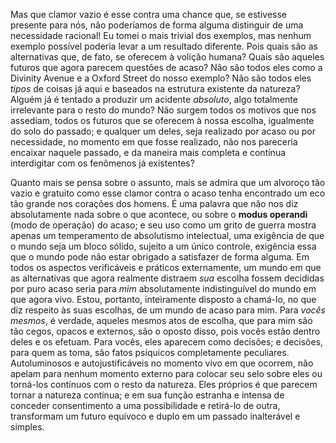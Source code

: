 Mas que clamor vazio é esse contra uma chance que, se estivesse presente para nós, não poderíamos de forma alguma distinguir de uma necessidade racional! Eu tomei o mais trivial dos exemplos, mas nenhum exemplo possível poderia levar a um resultado diferente. Pois quais são as alternativas que, de fato, se oferecem à volição humana? Quais são aqueles futuros que agora parecem questões de acaso? Não são todos eles como a Divinity Avenue e a Oxford Street do nosso exemplo? Não são todos eles _tipos_ de coisas já aqui e baseados na estrutura existente da natureza? Alguém já é tentado a produzir um acidente _absoluto_, algo totalmente irrelevante para o resto do mundo? Não surgem todos os motivos que nos assediam, todos os futuros que se oferecem à nossa escolha, igualmente do solo do passado; e qualquer um deles, seja realizado por acaso ou por necessidade, no momento em que fosse realizado, não nos pareceria encaixar naquele passado, e da maneira mais completa e contínua interdigitar com os fenômenos já existentes?

Quanto mais se pensa sobre o assunto, mais se admira que um alvoroço tão vazio e gratuito como esse clamor contra o acaso tenha encontrado um eco tão grande nos corações dos homens. É uma palavra que não nos diz absolutamente nada sobre o que acontece, ou sobre o **modus operandi** (modo de operação) do acaso; e seu uso como um grito de guerra mostra apenas um temperamento de absolutismo intelectual, uma exigência de que o mundo seja um bloco sólido, sujeito a um único controle, exigência essa que o mundo pode não estar obrigado a satisfazer de forma alguma. Em todos os aspectos verificáveis e práticos externamente, um mundo em que as alternativas que agora realmente distraem _sua_ escolha fossem decididas por puro acaso seria para _mim_ absolutamente indistinguível do mundo em que agora vivo. Estou, portanto, inteiramente disposto a chamá-lo, no que diz respeito às suas escolhas, de um mundo de acaso para mim. Para _vocês mesmos_, é verdade, aqueles mesmos atos de escolha, que para mim são tão cegos, opacos e externos, são o oposto disso, pois vocês estão dentro deles e os efetuam. Para vocês, eles aparecem como decisões; e decisões, para quem as toma, são fatos psíquicos completamente peculiares. Autoluminosos e autojustificáveis no momento vivo em que ocorrem, não apelam para nenhum momento externo para colocar seu selo sobre eles ou torná-los contínuos com o resto da natureza. Eles próprios é que parecem tornar a natureza contínua; e em sua função estranha e intensa de conceder consentimento a uma possibilidade e retirá-lo de outra, transformam um futuro equívoco e duplo em um passado inalterável e simples.